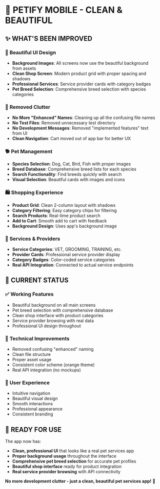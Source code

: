 # 🐾 **PETIFY MOBILE - CLEAN & BEAUTIFUL**

## ✨ **WHAT'S BEEN IMPROVED**

### 🎨 **Beautiful UI Design**
- **Background Images**: All screens now use the beautiful background from assets
- **Clean Shop Screen**: Modern product grid with proper spacing and shadows
- **Professional Services**: Service provider cards with category badges
- **Pet Breed Selection**: Comprehensive breed selection with species categories

### 🚫 **Removed Clutter**
- **No More "Enhanced" Names**: Cleaning up all the confusing file names
- **No Test Files**: Removed unnecessary test directory
- **No Development Messages**: Removed "implemented features" text from UI
- **Clean Navigation**: Cart moved out of app bar for better UX

### 🐕 **Pet Management**
- **Species Selection**: Dog, Cat, Bird, Fish with proper images
- **Breed Database**: Comprehensive breed lists for each species
- **Search Functionality**: Find breeds quickly with search
- **Visual Selection**: Beautiful cards with images and icons

### 🛍️ **Shopping Experience**
- **Product Grid**: Clean 2-column layout with shadows
- **Category Filtering**: Easy category chips for filtering
- **Search Products**: Real-time product search
- **Add to Cart**: Smooth add to cart with feedback
- **Background Design**: Uses app's background image

### 🏥 **Services & Providers**
- **Service Categories**: VET, GROOMING, TRAINING, etc.
- **Provider Cards**: Professional service provider display
- **Category Badges**: Color-coded service categories
- **Real API Integration**: Connected to actual service endpoints

## 🎯 **CURRENT STATUS**

### ✅ **Working Features**
- Beautiful background on all main screens
- Pet breed selection with comprehensive database
- Clean shop interface with product categories
- Service provider browsing with real data
- Professional UI design throughout

### 🔧 **Technical Improvements**
- Removed confusing "enhanced" naming
- Clean file structure
- Proper asset usage
- Consistent color scheme (orange theme)
- Real API integration (no mockups)

### 📱 **User Experience**
- Intuitive navigation
- Beautiful visual design
- Smooth interactions
- Professional appearance
- Consistent branding

## 🚀 **READY FOR USE**

The app now has:
- **Clean, professional UI** that looks like a real pet services app
- **Proper background usage** throughout the interface
- **Comprehensive pet breed selection** for accurate pet profiles
- **Beautiful shop interface** ready for product integration
- **Real service provider browsing** with API connectivity

**No more development clutter - just a clean, beautiful pet services app!** 🎉
